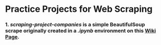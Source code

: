 # Practice Projects for Web Scraping

<!-- [name](path or link to click) -->

### 1. *scraping-project-companies* is a simple BeautifulSoup scrape originally created in a *.ipynb* environment on this [Wiki Page](https://en.wikipedia.org/wiki/List_of_largest_companies_in_the_United_States_by_revenue).
